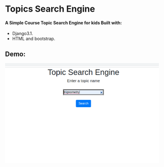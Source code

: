 # Topics Search Engine

#### A Simple Course Topic Search Engine for kids Built with:
* Django3.1.
* HTML and bootstrap.

## Demo:
![alt text](https://github.com/anish9/Course-Engine/blob/main/demo_prev.png)
